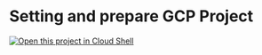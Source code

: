 # Setting and prepare GCP Project

[![Open this project in Cloud
Shell](http://gstatic.com/cloudssh/images/open-btn.png)](https://console.cloud.google.com/cloudshell/open?git_repo=https://github.com/nordcloud-nl/iap-gcp-setup.git&page=editor&setup=setup.md)